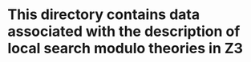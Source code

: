 # This directory contains data associated with the description of local search modulo theories in Z3